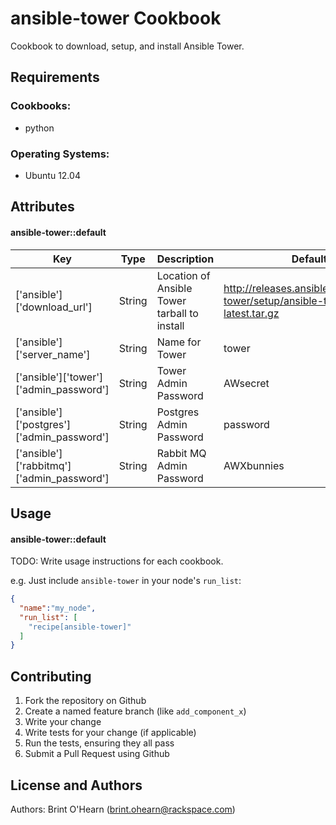 ansible-tower Cookbook
======================
Cookbook to download, setup, and install Ansible Tower.


Requirements
------------
### Cookbooks:
- python

### Operating Systems:
- Ubuntu 12.04

Attributes
----------
#### ansible-tower::default
Key|Type|Description|Default
---|----|-----------|-------
['ansible']['download_url']|String|Location of Ansible Tower tarball to install|http://releases.ansible.com/ansible-tower/setup/ansible-tower-setup-latest.tar.gz
['ansible']['server_name']|String|Name for Tower|tower
['ansible']['tower']['admin_password']|String|Tower Admin Password|AWsecret
['ansible']['postgres']['admin_password']|String|Postgres Admin Password|password
['ansible']['rabbitmq']['admin_password']|String|Rabbit MQ Admin Password|AWXbunnies

Usage
-----
#### ansible-tower::default
TODO: Write usage instructions for each cookbook.

e.g.
Just include `ansible-tower` in your node's `run_list`:

```json
{
  "name":"my_node",
  "run_list": [
    "recipe[ansible-tower]"
  ]
}
```

Contributing
------------

1. Fork the repository on Github
2. Create a named feature branch (like `add_component_x`)
3. Write your change
4. Write tests for your change (if applicable)
5. Run the tests, ensuring they all pass
6. Submit a Pull Request using Github

License and Authors
-------------------
Authors: Brint O'Hearn (<brint.ohearn@rackspace.com>)
